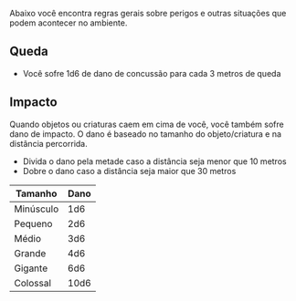 Abaixo você encontra regras gerais sobre perigos e outras situações que podem acontecer no ambiente.

## Queda

- Você sofre 1d6 de dano de concussão para cada 3 metros de queda

## Impacto 

Quando objetos ou criaturas caem em cima de você, você também sofre dano de impacto. O dano é baseado no tamanho do objeto/criatura e na distância percorrida.

- Divida o dano pela metade caso a distância seja menor que 10 metros
- Dobre o dano caso a distância seja maior que 30 metros

| Tamanho   | Dano |
| --------- | ---- |
| Minúsculo | 1d6  |
| Pequeno   | 2d6  |
| Médio     | 3d6  |
| Grande    | 4d6  |
| Gigante   | 6d6  |
| Colossal  | 10d6 |


